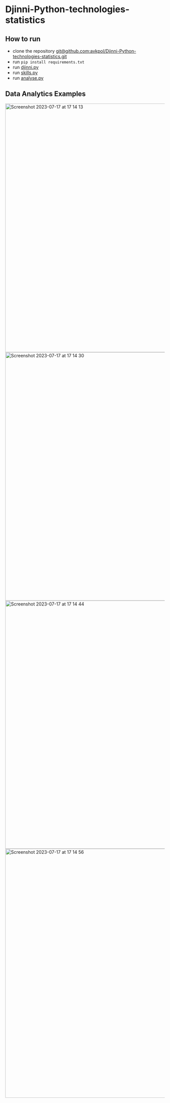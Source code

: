 # Djinni-Python-technologies-statistics

## How to run

* clone the repository [git@github.com:avkpol/Djinni-Python-technologies-statistics.git]()
* run `pip install requirements.txt`
* run [djinni.py](djinni_technologies_statistics/spiders/djinni.py) 
* run [skills.py](https://djinni.co/jobs/?all-keywords=&any-of-keywords=&exclude-keywords=&primary_keyword=JavaScript)
* run [analyse.py ](djinni_technologies_statistics/data_analysing/analyse.py)

## Data Analytics Examples
<img width="784" alt="Screenshot 2023-07-17 at 17 14 13" src="https://github.com/avkpol/Djinni-Python-technologies-statistics/assets/10571459/d2203d69-db5a-4cc1-a177-260f4c85c99a">

<img width="783" alt="Screenshot 2023-07-17 at 17 14 30" src="https://github.com/avkpol/Djinni-Python-technologies-statistics/assets/10571459/b7facf94-5c40-4b20-a939-17adf4b79f1c">
<img width="782" alt="Screenshot 2023-07-17 at 17 14 44" src="https://github.com/avkpol/Djinni-Python-technologies-statistics/assets/10571459/39e53c2e-a9b5-4b1c-a386-4b0291b8c9f8">
<img width="785" alt="Screenshot 2023-07-17 at 17 14 56" src="https://github.com/avkpol/Djinni-Python-technologies-statistics/assets/10571459/9eec92a4-c8c5-4583-84d7-bb7810acb3b4">
